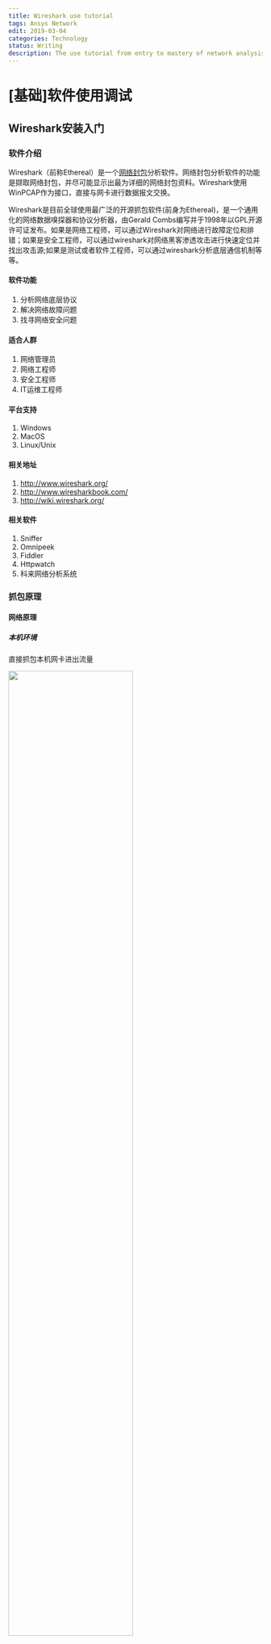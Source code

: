 ```yaml
---
title: Wireshark use tutorial
tags: Ansys Network
edit: 2019-03-04
categories: Technology
status: Writing
description: The use tutorial from entry to mastery of network analysis tool Wireshark
---
```


# [基础]软件使用调试

## Wireshark安装入门

### 软件介绍

Wireshark（前称Ethereal）是一个[网络封包](https://baike.baidu.com/item/%E7%BD%91%E7%BB%9C%E5%B0%81%E5%8C%85)分析软件。网络封包分析软件的功能是撷取网络封包，并尽可能显示出最为详细的网络封包资料。Wireshark使用WinPCAP作为接口，直接与网卡进行数据报文交换。

Wireshark是目前全球使用最广泛的开源抓包软件(前身为Ethereal)，是一个通用化的网络数据嗅探器和协议分析器，由Gerald Combs编写并于1998年以GPL开源许可证发布。如果是网络工程师，可以通过Wireshark对网络进行故障定位和排错；如果是安全工程师，可以通过wireshark对网络黑客渗透攻击进行快速定位并找出攻击源;如果是测试或者软件工程师，可以通过wireshark分析底层通信机制等等。

#### 软件功能

1. 分析网络底层协议
2. 解决网络故障问题
3. 找寻网络安全问题

#### 适合人群

1. 网络管理员
2. 网络工程师
3. 安全工程师
4. IT运维工程师

#### 平台支持

1. Windows
2. MacOS
3. Linux/Unix

#### 相关地址

1. http://www.wireshark.org/
2. http://www.wiresharkbook.com/
3. http://wiki.wireshark.org/

#### 相关软件

1. Sniffer
2. Omnipeek
3. Fiddler
4. Httpwatch
5. 科来网络分析系统

### 抓包原理

#### 网络原理

##### 本机环境

直接抓包本机网卡进出流量

<img src="https://raw.githubusercontent.com/Cr7-joker/Cr7-joker.github.io/master/_posts/2019-03-04-Wireshark%20use%20tutorial/assert/01.png" width="70%">

##### 集线器环境

流量防洪，同一冲突域

<img src="https://raw.githubusercontent.com/Cr7-joker/Cr7-joker.github.io/master/_posts/2019-03-04-Wireshark%20use%20tutorial/assert/02.png" width="70%">

##### 交换机环境

1. 端口镜像

   <img src="https://raw.githubusercontent.com/Cr7-joker/Cr7-joker.github.io/master/_posts/2019-03-04-Wireshark%20use%20tutorial/assert/03.png" width="70%">

2. ARP欺骗

   <img src="https://raw.githubusercontent.com/Cr7-joker/Cr7-joker.github.io/master/_posts/2019-03-04-Wireshark%20use%20tutorial/assert/04.png" width="70%">

3. MAC泛洪

   <img src="https://raw.githubusercontent.com/Cr7-joker/Cr7-joker.github.io/master/_posts/2019-03-04-Wireshark%20use%20tutorial/assert/05.png" width="70%">

#### 底层原理

<img src="https://raw.githubusercontent.com/Cr7-joker/Cr7-joker.github.io/master/_posts/2019-03-04-Wireshark%20use%20tutorial/assert/06.png" width="70%">

##### Win-/libpcap

Wireshark抓包时依赖的库文件

##### Capture

捕包引擎，利用libpcap/Winpcap从底层抓取网络数据包，libpcap/Winpcap提供了通用的抓包接口，能从不同类型的网络接口（包括以太网，令牌环网，ATM网等）获取数据包

##### Wiretap

格式支持，从抓包文件中读取数据包，支持多种文件格式

##### Core

核心引擎，通过函数调用将其他模块连接在一起，起到联动调度的作用

##### GTK1/2

图像处理工具，处理用户的输入输出显示

### 初始安装

从官网下载，默认选项即可

### 快速抓包

1. 初始界面

   <img src="https://raw.githubusercontent.com/Cr7-joker/Cr7-joker.github.io/master/_posts/2019-03-04-Wireshark%20use%20tutorial/assert/07.png" width="70%">

2. 选择网卡

   双击选中的网卡

   <img src="https://raw.githubusercontent.com/Cr7-joker/Cr7-joker.github.io/master/_posts/2019-03-04-Wireshark%20use%20tutorial/assert/08.png" width="70%">

3. 停止抓包

   <img src="https://raw.githubusercontent.com/Cr7-joker/Cr7-joker.github.io/master/_posts/2019-03-04-Wireshark%20use%20tutorial/assert/09.png" width="70%">

4. 保存数据包

   <img src="https://raw.githubusercontent.com/Cr7-joker/Cr7-joker.github.io/master/_posts/2019-03-04-Wireshark%20use%20tutorial/assert/10.png" width="70%">

### 界面介绍

<img src="https://raw.githubusercontent.com/Cr7-joker/Cr7-joker.github.io/master/_posts/2019-03-04-Wireshark%20use%20tutorial/assert/11.png" width="70%">

1. 标题栏
2. 菜单栏
3. 工具栏
4. 数据包过滤栏
5. 数据包列表区
6. 数据包详细区
7. 数据包字节区
8. 数据包统计区

## Wireshark进阶调试

### 显示界面设置

#### 显示大小

在`菜单栏`可调整字体显示大小

<img src="https://raw.githubusercontent.com/Cr7-joker/Cr7-joker.github.io/master/_posts/2019-03-04-Wireshark%20use%20tutorial/assert/12.png" width="70%">

#### 列设置

1. 增加列

   在`数据包详细区`可选择想要作为列的信息，**右键**，**应用为列**，在`数据包列表区`即可显示相应增加的列

   <img src="https://raw.githubusercontent.com/Cr7-joker/Cr7-joker.github.io/master/_posts/2019-03-04-Wireshark%20use%20tutorial/assert/13.png" width="70%">

2. 修改列

3. 隐藏列

4. 删除列

   在`数据包列表区`的列名**右键**，即可完成操作

   <img src="https://raw.githubusercontent.com/Cr7-joker/Cr7-joker.github.io/master/_posts/2019-03-04-Wireshark%20use%20tutorial/assert/14.png" width="70%">

#### 时间设置

1. 设置时间格式

   在`视图`里设置

   <img src="https://raw.githubusercontent.com/Cr7-joker/Cr7-joker.github.io/master/_posts/2019-03-04-Wireshark%20use%20tutorial/assert/15.png" width="70%">

2. 设置参考时间

   选择想要设置为参照点的数据包，**右键**，**设置为时间参考**

   <img src="https://raw.githubusercontent.com/Cr7-joker/Cr7-joker.github.io/master/_posts/2019-03-04-Wireshark%20use%20tutorial/assert/16.png" width="70%">

#### 名字解析

1. 功能：将MAC地址，IP地址，端口号等转换成名字，默认是开启MAC地址解析

2. 开启名字解析

   在**Capture捕获**里点击**选项**开启想要解析的

   <img src="https://raw.githubusercontent.com/Cr7-joker/Cr7-joker.github.io/master/_posts/2019-03-04-Wireshark%20use%20tutorial/assert/17.png" width="70%">

3. 手工设置解析

   在想要手动解析的数据包**右键**，**编辑解析的名字**

   <img src="https://raw.githubusercontent.com/Cr7-joker/Cr7-joker.github.io/master/_posts/2019-03-04-Wireshark%20use%20tutorial/assert/18.png" width="70%">

### 数据包操作

#### 标记数据包

1. 标记/高亮数据包

   选择所想标记/高亮数据包，**右键**，**标记分组**

   <img src="https://raw.githubusercontent.com/Cr7-joker/Cr7-joker.github.io/master/_posts/2019-03-04-Wireshark%20use%20tutorial/assert/19.png" width="70%">

2. 修改数据包颜色
   1. 直接在数据包列表修改

      在数据包，**右键**，**会话着色**，可对不同协议设置不同颜色（*仅对本次进程有效，程序重启恢复默认*）

      <img src="https://raw.githubusercontent.com/Cr7-joker/Cr7-joker.github.io/master/_posts/2019-03-04-Wireshark%20use%20tutorial/assert/20.png" width="70%">

   2. 修改数据包默认颜色方案

      在`视图`里点击**着色规则**，在里面选择想要修改的数据包类型，通过修改**前景**，**后景**来修改默认颜色

      <img src="https://raw.githubusercontent.com/Cr7-joker/Cr7-joker.github.io/master/_posts/2019-03-04-Wireshark%20use%20tutorial/assert/21.jpg" width="70%">

      <img src="https://raw.githubusercontent.com/Cr7-joker/Cr7-joker.github.io/master/_posts/2019-03-04-Wireshark%20use%20tutorial/assert/22.png" width="70%">

#### 注释数据包

功能：为数据包编写注释信息

在所想注释数据包**右键**，**分组注释**，写下自己的注释，然后在`数据包详细区`即可显示自己所写注释

<img src="https://raw.githubusercontent.com/Cr7-joker/Cr7-joker.github.io/master/_posts/2019-03-04-Wireshark%20use%20tutorial/assert/23.png" width="70%">

<img src="https://raw.githubusercontent.com/Cr7-joker/Cr7-joker.github.io/master/_posts/2019-03-04-Wireshark%20use%20tutorial/assert/24.jpg" width="70%">

#### 合并数据包

功能：将两个数据包文件合并

在`文件`里点击`合并`，选择想要合并的数据包文件

<img src="https://raw.githubusercontent.com/Cr7-joker/Cr7-joker.github.io/master/_posts/2019-03-04-Wireshark%20use%20tutorial/assert/25.png" width="70%">

<img src="https://raw.githubusercontent.com/Cr7-joker/Cr7-joker.github.io/master/_posts/2019-03-04-Wireshark%20use%20tutorial/assert/26.png" width="70%">

#### 打印数据包

在`文件`里点击`Print`

#### 导出数据包

在`文件`里点击`导出特定分组`，选定导出的种类（All packets,Selected packet etc.）

<img src="https://raw.githubusercontent.com/Cr7-joker/Cr7-joker.github.io/master/_posts/2019-03-04-Wireshark%20use%20tutorial/assert/27.png" width="70%">

<img src="https://raw.githubusercontent.com/Cr7-joker/Cr7-joker.github.io/master/_posts/2019-03-04-Wireshark%20use%20tutorial/assert/28.png" width="70%">

导出为其他格式文件，如CSV格式

在`文件`里点击`导出分组解析结果`，选择想导出的类型

<img src="https://raw.githubusercontent.com/Cr7-joker/Cr7-joker.github.io/master/_posts/2019-03-04-Wireshark%20use%20tutorial/assert/29.png" width="70%">

### 首选项设置

功能：设置默认软件参数

1. 修改默认打开目录

   在`编辑`里点击`首选项`，点击**Appearance**里即可更改打开路径

   <img src="https://raw.githubusercontent.com/Cr7-joker/Cr7-joker.github.io/master/_posts/2019-03-04-Wireshark%20use%20tutorial/assert/30.png" width="70%">

   <img src="https://raw.githubusercontent.com/Cr7-joker/Cr7-joker.github.io/master/_posts/2019-03-04-Wireshark%20use%20tutorial/assert/31.png" width="70%">

2. 修改用户界面

   在`编辑`里点击`首选项`，点击**Appearance**里的**Layout**，**Columns**，**Font and Colors**即可调整用户界面

3. 修改抓包设置

   功能：

   1. 网卡设置
   2. 抓包过滤器
   3. 多文件连续保存
   4. 停止抓包规则
   5. 名字解析

4. 修改名字解析

**都在`编辑`里点击`首选项`里面设置**

### 抓包选项设置



### 过滤器设置

## Wireshark高级功能

